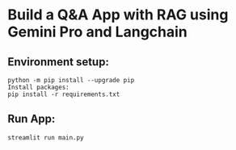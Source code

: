 # Build a Q&A App with RAG using Gemini Pro and Langchain

## Environment setup:
	python -m pip install --upgrade pip
	Install packages:
	pip install -r requirements.txt


## Run App:
	streamlit run main.py
